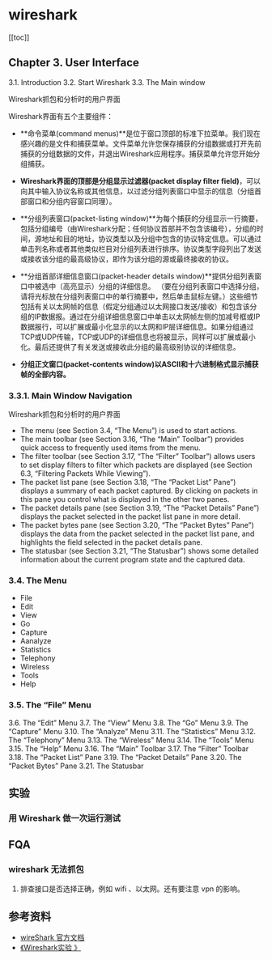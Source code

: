 <!--
 * @Description: 
 * @Author: Jecyu
 * @Date: 2020-02-27 21:13:07
 * @LastEditTime: 2020-02-28 15:57:15
 * @LastEditors: Jecyu
 -->
# wireshark

[[toc]]

## Chapter 3. User Interface

3.1. Introduction
3.2. Start Wireshark
3.3. The Main window

Wireshark抓包和分析时的用户界面

Wireshark界面有五个主要组件：

- **命令菜单(command menus)**是位于窗口顶部的标准下拉菜单。我们现在感兴趣的是文件和捕获菜单。文件菜单允许您保存捕获的分组数据或打开先前捕获的分组数据的文件，并退出Wireshark应用程序。捕获菜单允许您开始分组捕获。

- **Wireshark界面的顶部是分组显示过滤器(packet display filter field)**，可以向其中输入协议名称或其他信息，以过滤分组列表窗口中显示的信息（分组首部窗口和分组内容窗口同理）。

- **分组列表窗口(packet-listing window)**为每个捕获的分组显示一行摘要，包括分组编号（由Wireshark分配；任何协议首部并不包含该编号），分组的时间，源地址和目的地址，协议类型以及分组中包含的协议特定信息。可以通过单击列名称或者其他类似栏目对分组列表进行排序。协议类型字段列出了发送或接收该分组的最高级协议，即作为该分组的源或最终接收的协议。

- **分组首部详细信息窗口(packet-header details window)**提供分组列表窗口中被选中（高亮显示）分组的详细信息。 （要在分组列表窗口中选择分组，请将光标放在分组列表窗口中的单行摘要中，然后单击鼠标左键。）这些细节包括有关以太网帧的信息（假定分组通过以太网接口发送/接收）和包含该分组的IP数据报。通过在分组详细信息窗口中单击以太网帧左侧的加减号框或IP数据报行，可以扩展或最小化显示的以太网和IP层详细信息。如果分组通过TCP或UDP传输，TCP或UDP的详细信息也将被显示，同样可以扩展或最小化。最后还提供了有关发送或接收此分组的最高级别协议的详细信息。

- **分组正文窗口(packet-contents window)以ASCII和十六进制格式显示捕获帧的全部内容。** 


### 3.3.1. Main Window Navigation

Wireshark抓包和分析时的用户界面

- The menu (see Section 3.4, “The Menu”) is used to start actions.
- The main toolbar (see Section 3.16, “The “Main” Toolbar”) provides quick access to frequently used items from the menu.
- The filter toolbar (see Section 3.17, “The “Filter” Toolbar”) allows users to set display filters to filter which packets are displayed (see Section 6.3, “Filtering Packets While Viewing”).
- The packet list pane (see Section 3.18, “The “Packet List” Pane”) displays a summary of each packet captured. By clicking on packets in this pane you control what is displayed in the other two panes.
- The packet details pane (see Section 3.19, “The “Packet Details” Pane”) displays the packet selected in the packet list pane in more detail.
- The packet bytes pane (see Section 3.20, “The “Packet Bytes” Pane”) displays the data from the packet selected in the packet list pane, and highlights the field selected in the packet details pane.
- The statusbar (see Section 3.21, “The Statusbar”) shows some detailed information about the current program state and the captured data.

### 3.4. The Menu

- File
- Edit
- View
- Go
- Capture
- Aanalyze
- Statistics
- Telephony
- Wireless
- Tools
- Help

### 3.5. The “File” Menu

3.6. The “Edit” Menu
3.7. The “View” Menu
3.8. The “Go” Menu
3.9. The “Capture” Menu
3.10. The “Analyze” Menu
3.11. The “Statistics” Menu
3.12. The “Telephony” Menu
3.13. The “Wireless” Menu
3.14. The “Tools” Menu
3.15. The “Help” Menu
3.16. The “Main” Toolbar
3.17. The “Filter” Toolbar
3.18. The “Packet List” Pane
3.19. The “Packet Details” Pane
3.20. The “Packet Bytes” Pane
3.21. The Statusbar

## 实验

### 用 Wireshark 做一次运行测试

## FQA

### wireshark 无法抓包

1. 排查接口是否选择正确，例如 wifi 、以太网。还有要注意 vpn 的影响。

## 参考资料

- [wireShark 官方文档](https://www.wireshark.org/docs/wsug_html_chunked/ChUseMainWindowSection.html)
- [《Wireshark实验 》](https://github.com/moranzcw/Computer-Networking-A-Top-Down-Approach-NOTES/blob/master/WiresharkLab/Wireshark%E5%AE%9E%E9%AA%8C-Intro/Wireshark%E5%AE%9E%E9%AA%8C-Intro.md)